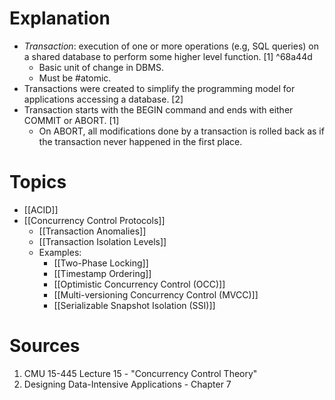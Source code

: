 # Explanation
- *Transaction*: execution of one or more operations (e.g, SQL queries) on a shared database to perform some higher level function. [1] ^68a44d
	- Basic unit of change in DBMS.
	- Must be #atomic.
- Transactions were created to simplify the programming model for applications accessing a database. [2]
- Transaction starts with the BEGIN command and ends with either COMMIT or ABORT. [1]
	- On ABORT, all modifications done by a transaction is rolled back as if the transaction never happened in the first place.

# Topics
- [[ACID]]
- [[Concurrency Control Protocols]]
	- [[Transaction Anomalies]]
	- [[Transaction Isolation Levels]]
	- Examples:
		- [[Two-Phase Locking]]
		- [[Timestamp Ordering]]
		- [[Optimistic Concurrency Control (OCC)]]
		- [[Multi-versioning Concurrency Control (MVCC)]]
		- [[Serializable Snapshot Isolation (SSI)]]

# Sources
1. CMU 15-445 Lecture 15 - "Concurrency Control Theory"
2. Designing Data-Intensive Applications - Chapter 7